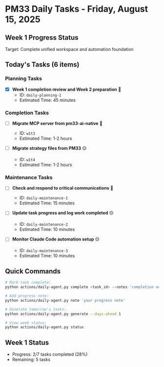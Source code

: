 # PM33 Daily Tasks - Friday, August 15, 2025

## Week 1 Progress Status
Target: Complete unified workspace and automation foundation

## Today's Tasks (6 items)

### Planning Tasks
- [x] **Week 1 completion review and Week 2 preparation** 🔴
  - ID: `daily-planning-1`
  - Estimated Time: 45 minutes

### Completion Tasks
- [ ] **Migrate MCP server from pm33-ai-native** 🔴
  - ID: `w1t3`
  - Estimated Time: 1-2 hours

- [ ] **Migrate strategy files from PM33** 🟡
  - ID: `w1t4`
  - Estimated Time: 1-2 hours

### Maintenance Tasks
- [ ] **Check and respond to critical communications** 🔴
  - ID: `daily-maintenance-1`
  - Estimated Time: 15 minutes

- [ ] **Update task progress and log work completed** 🟡
  - ID: `daily-maintenance-2`
  - Estimated Time: 10 minutes

- [ ] **Monitor Claude Code automation setup** 🟡
  - ID: `daily-maintenance-3`
  - Estimated Time: 10 minutes

## Quick Commands
```bash
# Mark task complete:
python actions/daily-agent.py complete <task_id> --notes 'completion notes'

# Add progress note:
python actions/daily-agent.py note 'your progress note'

# Generate tomorrow's tasks:
python actions/daily-agent.py generate --days-ahead 1

# View week status:
python actions/daily-agent.py status
```

## Week 1 Status
- Progress: 2/7 tasks completed (28%)
- Remaining: 5 tasks
